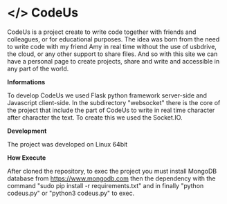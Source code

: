 # </> CodeUs
CodeUs is a project create to write code together with friends and colleagues, or for educational purposes.
The idea was born from the need to write code with my friend Amy in real time without the use of usbdrive, the cloud, or any other support to share files.
And so with this site we can have a personal page to create projects, share and write and accessible in any part of the world.

**Informations**

To develop CodeUs we used Flask python framework server-side and Javascript client-side. In the subdirectory "websocket" there is the core of the project that include the part of CodeUs to write in real time character after character the text. To create this we used the Socket.IO.

**Development**

The project was developed on Linux 64bit 

**How Execute**

After cloned the repository, to exec the project you must install MongoDB database from https://www.mongodb.com then the dependency with the command "sudo pip install -r requirements.txt" and in finally "python codeus.py" or "python3 codeus.py" to exec.
